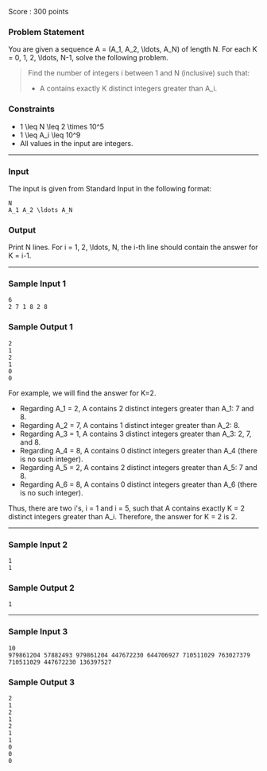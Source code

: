 Score : 300 points

### Problem Statement

You are given a sequence A = (A\_1, A\_2, \ldots, A\_N) of length N.
For each K = 0, 1, 2, \ldots, N-1, solve the following problem.

> Find the number of integers i between 1 and N (inclusive) such that:
>
> * A contains exactly K distinct integers greater than A\_i.

### Constraints

* 1 \leq N \leq 2 \times 10^5
* 1 \leq A\_i \leq 10^9
* All values in the input are integers.

---

### Input

The input is given from Standard Input in the following format:

```
N
A_1 A_2 \ldots A_N
```

### Output

Print N lines.
For i = 1, 2, \ldots, N, the i-th line should contain the answer for K = i-1.

---

### Sample Input 1

```
6
2 7 1 8 2 8
```

### Sample Output 1

```
2
1
2
1
0
0
```

For example, we will find the answer for K=2.

* Regarding A\_1 = 2, A contains 2 distinct integers greater than A\_1: 7 and 8.
* Regarding A\_2 = 7, A contains 1 distinct integer greater than A\_2: 8.
* Regarding A\_3 = 1, A contains 3 distinct integers greater than A\_3: 2, 7, and 8.
* Regarding A\_4 = 8, A contains 0 distinct integers greater than A\_4 (there is no such integer).
* Regarding A\_5 = 2, A contains 2 distinct integers greater than A\_5: 7 and 8.
* Regarding A\_6 = 8, A contains 0 distinct integers greater than A\_6 (there is no such integer).

Thus, there are two i's, i = 1 and i = 5, such that A contains exactly K = 2 distinct integers greater than A\_i. Therefore, the answer for K = 2 is 2.

---

### Sample Input 2

```
1
1
```

### Sample Output 2

```
1
```

---

### Sample Input 3

```
10
979861204 57882493 979861204 447672230 644706927 710511029 763027379 710511029 447672230 136397527
```

### Sample Output 3

```
2
1
2
1
2
1
1
0
0
0
```